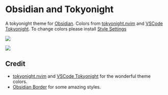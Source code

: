 # Obsidian and Tokyonight

A tokyonight theme for [Obsidian](https://obsidian.md). Colors from [tokyonight.nvim](https://github.com/folke/tokyonight.nvim) and [VSCode Tokyonight](https://github.com/enkia/tokyo-night-vscode-theme). To change colors please install [Style Settings](https://github.com/mgmeyers/obsidian-style-settings)

![](dark2.png)

![](light.png)

## Credit 

- [tokyonight.nvim](https://github.com/folke/tokyonight.nvim) and [VSCode Tokyonight](https://github.com/enkia/tokyo-night-vscode-theme) for the wonderful theme colors.
- [Obsidian Border](https://github.com/Akifyss/obsidian-border/tree/main) for some amazing styles. 


